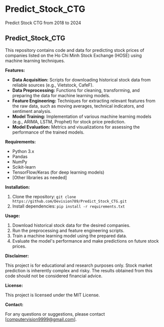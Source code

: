 # Predict_Stock_CTG
Predict Stock CTG from 2018 to 2024

## Predict_Stock_CTG

This repository contains code and data for predicting stock prices of companies listed on the Ho Chi Minh Stock Exchange (HOSE) using machine learning techniques.

**Features:**

* **Data Acquisition:** Scripts for downloading historical stock data from reliable sources (e.g., Vietstock, CafeF).
* **Data Preprocessing:** Functions for cleaning, transforming, and preparing the data for machine learning models.
* **Feature Engineering:** Techniques for extracting relevant features from the raw data, such as moving averages, technical indicators, and sentiment analysis.
* **Model Training:** Implementation of various machine learning models (e.g., ARIMA, LSTM, Prophet) for stock price prediction.
* **Model Evaluation:** Metrics and visualizations for assessing the performance of the trained models.

**Requirements:**

* Python 3.x
* Pandas
* NumPy
* Scikit-learn
* TensorFlow/Keras (for deep learning models)
* [Other libraries as needed]

**Installation:**

1. Clone the repository: `git clone https://github.com/Devision789/Predict_Stock_CTG.git`
2. Install dependencies: `pip install -r requirements.txt`

**Usage:**

1. Download historical stock data for the desired companies.
2. Run the preprocessing and feature engineering scripts.
3. Train a machine learning model using the prepared data.
4. Evaluate the model's performance and make predictions on future stock prices.

**Disclaimer:**

This project is for educational and research purposes only. Stock market prediction is inherently complex and risky. The results obtained from this code should not be considered financial advice.

**License:**

This project is licensed under the MIT License.

**Contact:**

For any questions or suggestions, please contact [computervision9999@gmail.com].
